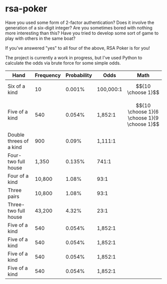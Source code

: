 # rsa-poker
Have you used some form of 2-factor authentication?  Does it involve the generation of a six-digit integer? Are you sometimes bored with nothing more interesting than this?  Have you tried to develop some sort of game to play with others in the same boat?

If you've answered "yes" to all four of the above, RSA Poker is for you!  

The project is currently a work in progress, but I've used Python to calculate the odds via brute force for some simple odds.  

| Hand | Frequency | Probability | Odds | Math
|---|---|---|---|---|
| Six of a kind | 10 | 0.001% | 100,000:1 | $${10 \choose 1}$$ |
| Five of a kind | 540 | 0.054% | 1,852:1 | $${10 \choose 1}{6 \choose 1}{9 \choose 1}$$ |
| Double threes of a kind | 900 | 0.09% | 1,111:1 |  |
| Four-two full house | 1,350 | 0.135% | 741:1 |  |
| Four of a kind | 10,800 | 1.08% | 93:1 |  |
| Three pairs | 10,800 | 1.08% | 93:1 |  |
| Three-two full house | 43,200 | 4.32% | 23:1 |  |
| Five of a kind | 540 | 0.054% | 1,852:1 |  |
| Five of a kind | 540 | 0.054% | 1,852:1 |  |
| Five of a kind | 540 | 0.054% | 1,852:1 |  |
| Five of a kind | 540 | 0.054% | 1,852:1 |  |
<!--stackedit_data:
eyJoaXN0b3J5IjpbMTE4ODA5NTY2NSwtMTU3NzMwNTg0NSwtMj
UzOTIxMDQ1LC0xNjMxNzUyMjg1LC0xODcxMjAwNDQ2LDEyMDY4
MjgyNjVdfQ==
-->